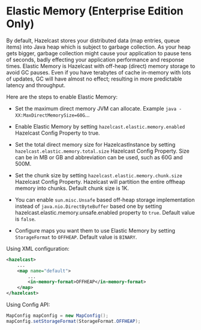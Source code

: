 

# Elastic Memory (Enterprise Edition Only) #

By default, Hazelcast stores your distributed data (map entries, queue items) into Java heap which is subject to garbage collection. As your heap gets bigger, garbage collection might cause your application to pause tens of seconds, badly effecting your application performance and response times. Elastic Memory is Hazelcast with off-heap (direct) memory storage to avoid GC pauses. Even if you have terabytes of cache in-memory with lots of updates, GC will have almost no effect; resulting in more predictable latency and throughput.

Here are the steps to enable Elastic Memory:

- Set the maximum direct memory JVM can allocate. Example `java -XX:MaxDirectMemorySize=60G`...

- Enable Elastic Memory by setting `hazelcast.elastic.memory.enabled` Hazelcast Config Property to true.

- Set the total direct memory size for HazelcastInstance by setting `hazelcast.elastic.memory.total.size` Hazelcast Config Property. Size can be in MB or GB and abbreviation can be used, such as 60G and 500M.

- Set the chunk size by setting `hazelcast.elastic.memory.chunk.size` Hazelcast Config Property. Hazelcast will partition the entire offheap memory into chunks. Default chunk size is 1K.

- You can enable `sun.misc.Unsafe` based off-heap storage implementation instead of `java.nio.DirectByteBuffer` based one by setting hazelcast.elastic.memory.unsafe.enabled property to `true`. Default value is `false`.

- Configure maps you want them to use Elastic Memory by setting `StorageFormat` to `OFFHEAP`. Default value is `BINARY`.

Using XML configuration:

```xml
<hazelcast>
    ...
    <map name="default">
        ...
        <in-memory-format>OFFHEAP</in-memory-format>
    </map>
</hazelcast>
```

Using Config API:

```java
MapConfig mapConfig = new MapConfig();
mapConfig.setStorageFormat(StorageFormat.OFFHEAP);
```